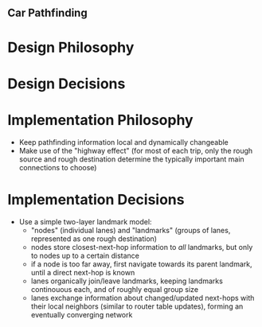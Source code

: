 ## Car Pathfinding

# Design Philosophy

# Design Decisions

# Implementation Philosophy

* Keep pathfinding information local and dynamically changeable
* Make use of the "highway effect" (for most of each trip, only the rough source and rough destination determine the typically important main connections to choose)

# Implementation Decisions

* Use a simple two-layer landmark model:
   * "nodes" (individual lanes) and "landmarks" (groups of lanes, represented as one rough destination)
   * nodes store closest-next-hop information to *all* landmarks, but only to nodes up to a certain distance
   * if a node is too far away, first navigate towards its parent landmark, until a direct next-hop is known
   * lanes organically join/leave landmarks, keeping landmarks continouous each, and of roughly equal group size
   * lanes exchange information about changed/updated next-hops with their local neighbors (similar to router table updates), forming an eventually converging network
